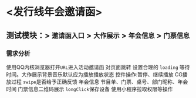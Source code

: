 # <发行线年会邀请函>
## 测试模块：> `邀请函入口` > `大作展示` > `年会信息` > `门票信息`
### 需求分析<br>
使用QQ内核浏览器打开`URL`进入活动邀请函 对页面跳转 设置合理的 `loading` 等待时间。大作展示背景音乐默认应为播放播放状态 控件操作:暂停、继续播放 CG播放过程 `swipe`是否给予正确反馈 年会信息 节目单、门票、桌号、部门昵称、年会时间 门票信息二维码展示 `longClick`保存设备 使用小程序拉取权限等操作
